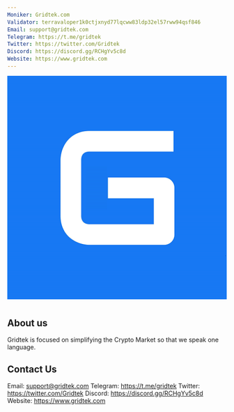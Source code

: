 ```yaml
---
Moniker: Gridtek.com
Validator: terravaloper1k0ctjxnyd77lqcww83ldp32el57rww94qsf846
Email: support@gridtek.com
Telegram: https://t.me/gridtek
Twitter: https://twitter.com/Gridtek
Discord: https://discord.gg/RCHgYv5c8d
Website: https://www.gridtek.com
---
```


<p align="center">
  <img src="gridtek.png">
</p>

# <moniker> 

## About us
Gridtek is focused on simplifying the Crypto Market so that we speak one language. 

## Contact Us

Email: support@gridtek.com
Telegram: https://t.me/gridtek
Twitter: https://twitter.com/Gridtek
Discord: https://discord.gg/RCHgYv5c8d
Website: https://www.gridtek.com

